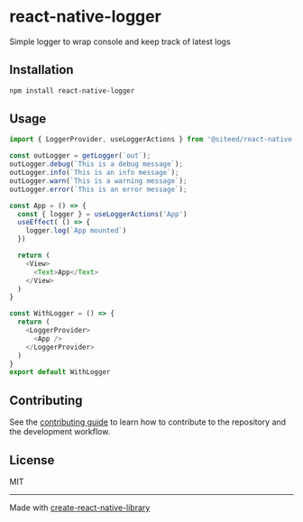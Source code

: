 # react-native-logger

Simple logger to wrap console and keep track of latest logs

## Installation

```sh
npm install react-native-logger
```

## Usage

```js
import { LoggerProvider, useLoggerActions } from '@siteed/react-native-logger'

const outLogger = getLogger(`out`);
outLogger.debug(`This is a debug message`);
outLogger.info(`This is an info message`);
outLogger.warn(`This is a warning message`);
outLogger.error(`This is an error message`);

const App = () => {
  const { logger } = useLoggerActions('App')
  useEffect( () => {
    logger.log(`App mounted`)
  })

  return (
    <View>
      <Text>App</Text>
    </View>
  )
}

const WithLogger = () => {
  return (
    <LoggerProvider>
      <App />
    </LoggerProvider>
  )
}
export default WithLogger
```

## Contributing

See the [contributing guide](CONTRIBUTING.md) to learn how to contribute to the repository and the development workflow.

## License

MIT

---

Made with [create-react-native-library](https://github.com/callstack/react-native-builder-bob)
